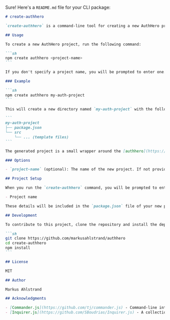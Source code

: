 Sure! Here's a `README.md` file for your CLI package:

````markdown
# create-authhero

`create-authhero` is a command-line tool for creating a new AuthHero project. It sets up a new project with the necessary configuration and template files, including SQLite templates.

## Usage

To create a new AuthHero project, run the following command:

```sh
npm create authhero <project-name>
```

If you don't specify a project name, you will be prompted to enter one.

### Example

```sh
npm create authhero my-auth-project
```

This will create a new directory named `my-auth-project` with the following structure:

```
my-auth-project
├── package.json
└── src
    └── ... (template files)
```

The generated project is a small wrapper around the [authhero](https://www.npmjs.com/package/authhero) npm library which makes it easy to keep up to date with the latest changes. All the files in the `src` directory are templates that you can modify to fit your needs.

### Options

- `project-name` (optional): The name of the new project. If not provided, you will be prompted to enter it.

## Project Setup

When you run the `create-authhero` command, you will be prompted to enter some additional information for your new project:

- Project name

These details will be included in the `package.json` file of your new project.

## Development

To contribute to this project, clone the repository and install the dependencies:

```sh
git clone https://github.com/markusahlstrand/authhero
cd create-authhero
npm install
```

## License

MIT

## Author

Markus Ahlstrand

## Acknowledgments

- [Commander.js](https://github.com/tj/commander.js) - Command-line interfaces made easy
- [Inquirer.js](https://github.com/SBoudrias/Inquirer.js) - A collection of common interactive command line user interfaces
